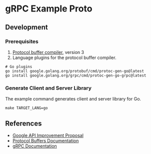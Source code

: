 # gRPC Example Proto

## Development

### Prerequisites

1. [Protocol buffer compiler](https://grpc.io/docs/protoc-installation), version 3
2. Language plugins for the protocol buffer compiler.
```
# Go plugins
go install google.golang.org/protobuf/cmd/protoc-gen-go@latest
go install google.golang.org/grpc/cmd/protoc-gen-go-grpc@latest
```

### Generate Client and Server Library

The example command generates client and server library for Go.
```
make TARGET_LANG=go
```

## References

- [Google API Improvement Proposal](https://google.aip.dev/1)
- [Protocol Buffers Documentation](https://developers.google.com/protocol-buffers/docs/overview)
- [gRPC Documentation](https://grpc.io/docs)
